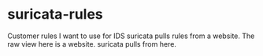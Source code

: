 # suricata-rules
Customer rules I want to use for IDS
suricata pulls rules from a website. The raw view here is a website. suricata pulls from here.
